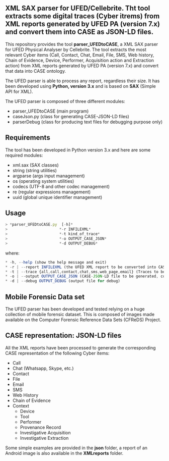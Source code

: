 ## XML SAX parser for UFED/Cellebrite. Tht tool extracts some digital traces (Cyber itrems) from XML reports generated by UFED PA (version 7.x) and convert them into CASE as JSON-LD files.

This repository provides the tool **parser_UFEDtoCASE**, a XML SAX parser for UFED Physical Analyser by Cellebrite. The tool extracts the most relevant Cyber items (Call, Contact, Chat, Email, File, SMS, Web history, Chain of Evidence, Device, Performer, Acquisition action and Extraction action) from XML reports generated by UFED PA (version 7.x) and convert that data into CASE ontology.

The UFED parser is able to process any report, regardless their size. It has been developed using **Python, version 3.x** and is based on **SAX** (Simple API for XML).

The UFED parser is composed of three different modules:

* parser_UFEDtoCASE (main program)
* caseJson.py (class for generating CASE-JSON-LD files)
* parserDebug (class for producing text files for debugging purpose only)

## Requirements
The tool has been developed in Python version 3.x and here are some required modules:

* xml.sax (SAX classes)
* string (string utilities)
* argparse (args input management)
* os (operating system utilities)
* codecs (UTF-8 and other codec management)
* re (regular expressions management)
* uuid (global unique identifier management)

## Usage

```js
> *parser_UFEDtoCASE.py  [-h]*
>                       *-r INFILEXML*
>                       *-t kind_of_trace*
>                       *-o OUTPUT_CASE_JSON*
>                       *-d OUTPUT_DEBUG*
```
where:

```js
* -h, --help (show the help message and exit)
* -r | --report INFILEXML (the UFED XML report to be converted into CASE, compulsary)
* -t | --trace {all,call,contact,chat,sms,web_page,email} (Traces to be extracted, optional, default all)
* -o | --output OUTPUT_CASE_JSON (CASE-JSON-LD file to be generated, compulsory)
* -d | --debug OUTPUT_DEBUG (output file for debug)
```

## Mobile Forensic Data set
The UFED parser has been developed and tested relying on a huge collection of mobile forensic dataset. This is composed of images made available on the Computer Forensic Reference Data Sets  (CFReDS) Project.

## CASE representation: JSON-LD files
All the XML reports have been processed to generate the corresponding CASE representation of the following Cyber items:
* Call
* Chat (Whatsapp, Skype, etc.)
* Contact
* File
* Email
* SMS
* Web History
* Chain of Evidence
* Context
  * Device
  * Tool
  * Performer
  * Provenance Record
  * Investigative Acquisition
  * Investigative Extraction

Some simple examples are provided in the **json** folder, a report of an Android image is also available in the **XMLreports** folder.
